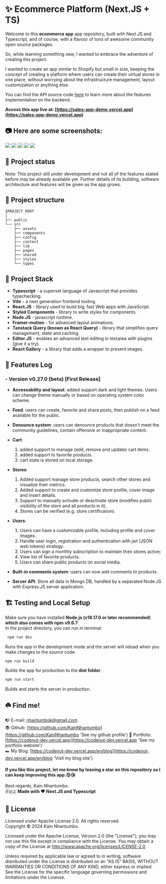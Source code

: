 # ✨ Ecommerce Platform (Next.JS + TS)

Welcome to this **ecommerce app** app repository, built with Next.JS and Typescript, and of course, with a flavour of tons of awesome community open source packages.

So, while learning something new, I wanted to embrace the adventure of creating this project.

I wanted to create an app similar to Shopify but small in size, keeping the concept of creating a platform where users can create their virtual stores in one place, without worrying about the infrastructure management, layout customization or anything else.

You can find the API source code [here](https://github.com/KainNhantumbo/sales-api) to learn more about the features implementation on the backend.

**Access this app live at: [https://sales-app-demo.vercel.app](https://sales-app-demo.vercel.app)**

## 📷 **Here are some screenshots:**

![](./src/assets/1.png?raw=true)
![](./src/assets/2.png?raw=true)
![](./src/assets/3.png?raw=true)
![](./src/assets/4.png?raw=true)
![](./src/assets/5.png?raw=true)

## 🌠 Project status

Note: This project still under development and not all of the features stated before may be already available yet. Further details of its building, software architecture and features will be given as the app grows.

## 🌳 Project structure

```
$PROJECT_ROOT
│
├── public
└── src
    ├── assets
    ├── components
    ├── config
    ├── context
    ├── lib
    ├── pages
    ├── shared
    ├── styles
    └── types
```

## 🐾 Project Stack

- **Typescript** - a superset language of Javascript that provides typechecking.
- **Vite** - a next generation frontend tooling.
- **React.JS** - library used to build big, fast Web apps with JavaScript.
- **Styled Components** - library to write styles for components.
- **Node.JS** - javascript runtime.
- **Framer-motion** - for advanced layout animations.
- **Tanstack Query (known as React Query)** - library that simplifies query management, state and caching.
- **Editor.JS** - enables an advanced text editing in textarea with plugins (give it a try).
- **React Gallery** - a library that adds a wrapper to present images.

## 🎊 Features Log

### - Version v0.27.0 (beta) [First Release]

- **Accessability and layout**: added support dark and light themes. Users can change theme manually or based on operating system color scheme.

- **Feed**: users can create, favorite and share posts, then publish on a feed available for the public.

- **Denounce system**: users can denounce products that doesn't meet the community guidelines, contain offensive or inappropriate content.

- **Cart**:

  1. added support to manage (add, remove and update) cart items.
  2. added support to favorite products.
  3. cart state is stored on local storage.

- **Stores**:

  1. Added support manage store products, search other stores and visualize their metrics.
  2. Added support to create and customize store profile, cover image and insert details.
  3. Support to manually activate or deactivate store (modifies public visibility of the store and all products in it).
  4. Stores can be verified (e.g. store certification).

- **Users**:

  1. Users can have a customizable profile, including profile and cover images.
  2. Handle user login, registration and authentication with jwt (JSON web tokens) strategy.
  3. Users can sign a monthly subscription to maintain then stores active;
  4. View list of favorite products.
  5. Users can share public products on social media.

- **Built-in comments system**: users can now add comments to products.

- **Server API**: Store all data in Mongo DB, handled by a separated Node.JS with Express.JS server application.

## 🏗️ Testing and Local Setup

Make sure you have installed **Node.js (v18.17.0 or later recommended) which also comes with npm v9.6.7**.\
In the project directory, you can run in terminal:

```bash
 npm run dev
```

Runs the app in the development mode and the server will reload when you make changes to the source code.

```bash
npm run build
```

Builds the app for production to the **dist folder**.

```bash
npm run start
```

Builds and starts the server in production.

## ☘️ Find me!

📭 E-mail: [nhantumbok@gmail.com](nhantumbok@gmail.com 'Send an e-mail')\
📚 Github: [https://github.com/KainNhantumbo](https://github.com/KainNhantumbo 'See my github profile')
📑 Portfolio: [https://codenut-dev.vercel.app](https://codenut-dev.vercel.app 'See my portfolio website')\
✒️ My Blog: [https://codenut-dev.vercel.app/en/blog](https://codenut-dev.vercel.app/en/blog 'Visit my blog site')

#### If you like this project, let me know by leaving a star on this repository so I can keep improving this app.😊😘

Best regards, Kain Nhantumbo.\
✌️🇲🇿 **Made with ❤ Next.JS and Typescript**

## 📜 License

Licensed under Apache License 2.0. All rights reserved.\
Copyright &copy; 2024 Kain Nhantumbo.

Licensed under the Apache License, Version 2.0 (the "License"); you may not use this file except in compliance with the License. You may obtain a copy of the License at http://www.apache.org/licenses/LICENSE-2.0

Unless required by applicable law or agreed to in writing, software distributed under the License is distributed on an "AS IS" BASIS, WITHOUT WARRANTIES OR CONDITIONS OF ANY KIND, either express or implied. See the License for the specific language governing permissions and limitations under the License.
